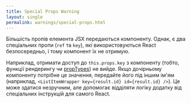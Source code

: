 ```yaml
---
title: Special Props Warning
layout: single
permalink: warnings/special-props.html
---
```


Більшість пропів елемента JSX передаються компоненту. Однак, є два спеціальних пропи (`ref` та `key`), які використовуються React безпосередньо, і тому компонент їх не отримую.

Наприклад, отримати доступ до `this.props.key` з компоненту (тобто, функції рендерингу чи [propTypes](/docs/typechecking-with-proptypes.html#proptypes)) не вийде. Якщо дочірньому компоненту потрібне це значення, передайте його під іншим ім'ям (наприклад, `<ListItemWrapper key={result.id} id={result.id} />`). Це може здатися незручним, але допомогає відділяти логіку додатку від спеціальних інструкцій для самого React.
